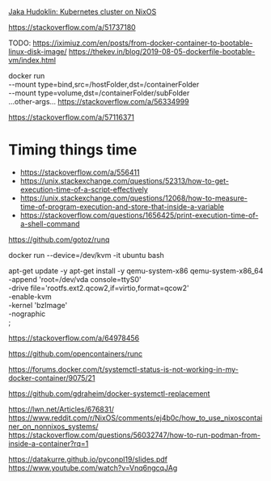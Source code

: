 

    
[Jaka Hudoklin: Kubernetes cluster on NixOS](https://www.youtube.com/watch?v=XgZWbrBLP4I)



https://stackoverflow.com/a/51737180

TODO:
https://iximiuz.com/en/posts/from-docker-container-to-bootable-linux-disk-image/
https://thekev.in/blog/2019-08-05-dockerfile-bootable-vm/index.html


docker run \
    --mount type=bind,src=/hostFolder,dst=/containerFolder \
    --mount type=volume,dst=/containerFolder/subFolder \
    ...other-args...
https://stackoverflow.com/a/56334999

https://stackoverflow.com/a/57116371


# Timing things time

- https://stackoverflow.com/a/556411
- https://unix.stackexchange.com/questions/52313/how-to-get-execution-time-of-a-script-effectively
- https://unix.stackexchange.com/questions/12068/how-to-measure-time-of-program-execution-and-store-that-inside-a-variable
- https://stackoverflow.com/questions/1656425/print-execution-time-of-a-shell-command



https://github.com/gotoz/runq

docker run --device=/dev/kvm -it ubuntu bash

apt-get update -y
apt-get install -y qemu-system-x86
qemu-system-x86_64 \
  -append 'root=/dev/vda console=ttyS0' \
  -drive file='rootfs.ext2.qcow2,if=virtio,format=qcow2'  \
  -enable-kvm \
  -kernel 'bzImage' \
  -nographic \
;

https://stackoverflow.com/a/64978456


https://github.com/opencontainers/runc

https://forums.docker.com/t/systemctl-status-is-not-working-in-my-docker-container/9075/21

https://github.com/gdraheim/docker-systemctl-replacement


https://lwn.net/Articles/676831/
https://www.reddit.com/r/NixOS/comments/ej4b0c/how_to_use_nixoscontainer_on_nonnixos_systems/
https://stackoverflow.com/questions/56032747/how-to-run-podman-from-inside-a-container?rq=1



https://datakurre.github.io/pyconpl19/slides.pdf
https://www.youtube.com/watch?v=Vnq6ngcqJAg


